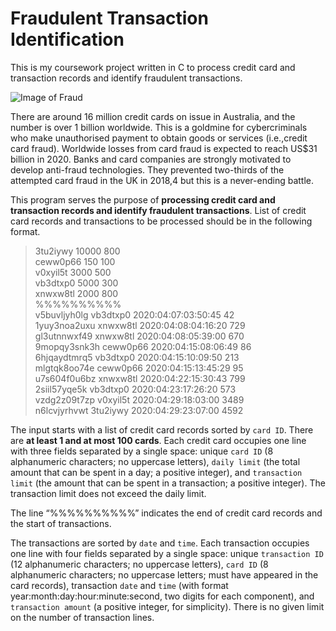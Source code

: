 # Fraudulent Transaction Identification

This is my coursework project written in C to process credit card and transaction records and identify fraudulent transactions.

![Image of Fraud](https://github.com/olivertan1999/fraudulent_transaction_identification/blob/master/Fraud-cash.jpg)

There are around 16 million credit cards on issue in Australia, and the number is over 1 billion worldwide. This is a goldmine for cybercriminals who make unauthorised payment to obtain goods or services (i.e.,credit card fraud). Worldwide losses from card fraud is expected to reach US$31 billion in 2020. Banks and card companies are strongly motivated to develop anti-fraud technologies. They prevented two-thirds of the attempted card fraud in the UK in 2018,4 but this is a never-ending battle.

This program serves the purpose of **processing credit card and transaction records and identify fraudulent transactions**. List of credit card records and transactions to be processed should be in the following format.

> 3tu2iywy 10000 800<br/> 
ceww0p66 150 100<br/>
v0xyil5t 3000 500<br/>
vb3dtxp0 5000 300<br/>
xnwxw8tl 2000 800<br/>
%%%%%%%%%%<br/>
v5buvljyh0lg vb3dtxp0 2020:04:07:03:50:45 42<br/>
1yuy3noa2uxu xnwxw8tl 2020:04:08:04:16:20 729<br/>
gl3utnnwxf49 xnwxw8tl 2020:04:08:05:39:00 670<br/>
9mopqy3snk3h ceww0p66 2020:04:15:08:06:49 86<br/>
6hjqaydtmrq5 vb3dtxp0 2020:04:15:10:09:50 213<br/>
mlgtqk8oo74e ceww0p66 2020:04:15:13:45:29 95<br/>
u7s604f0u6bz xnwxw8tl 2020:04:22:15:30:43 799<br/>
2siil57yqe5k vb3dtxp0 2020:04:23:17:26:20 573<br/>
vzdg2z09t7zp v0xyil5t 2020:04:29:18:03:00 3489<br/>
n6lcvjyrhvwt 3tu2iywy 2020:04:29:23:07:00 4592<br/>

The input starts with a list of credit card records sorted by `card ID`. There are **at least 1 and at most 100 cards**. Each credit card occupies one line with three fields separated by a single space: unique `card ID` (8 alphanumeric characters; no uppercase letters), `daily limit` (the total amount that can be spent in a day; a positive integer), and `transaction limit` (the amount that can be spent in a transaction; a positive integer). The transaction limit does not exceed the daily limit.

The line “%%%%%%%%%%” indicates the end of credit card records and the start of transactions.

The transactions are sorted by `date` and `time`. Each transaction occupies one line with four fields separated by a single space: unique `transaction ID` (12 alphanumeric characters; no uppercase letters), `card ID` (8 alphanumeric characters; no uppercase letters; must have appeared in the card records), transaction `date` and `time` (with format year:month:day:hour:minute:second, two digits for each component), and `transaction amount` (a positive integer, for simplicity). There is no given limit on the number of transaction lines.
